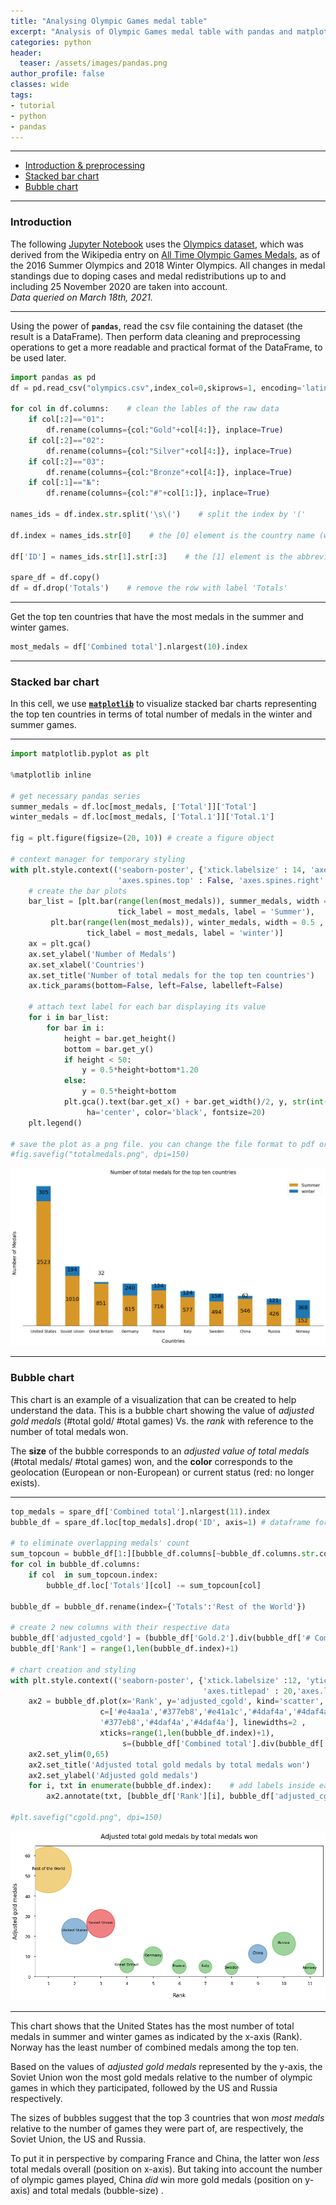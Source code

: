 ```yaml
---
title: "Analysing Olympic Games medal table"
excerpt: "Analysis of Olympic Games medal table with pandas and matplotlib"
categories: python
header:
  teaser: /assets/images/pandas.png
author_profile: false
classes: wide
tags:
- tutorial
- python
- pandas
---
```

***
- [Introduction & preprocessing](#introduction-and-preprocessing)
- [Stacked bar chart](#stacked-bar-chart)
- [Bubble chart](#bubble-chart)

***

### Introduction

The following [Jupyter Notebook](/assets/olympics/OlympicGamesAnalyses.ipynb) uses the [Olympics dataset](/assets/olympics/olympics.csv), which was derived from the Wikipedia entry on [All Time Olympic Games Medals](https://en.wikipedia.org/wiki/All-time_Olympic_Games_medal_table), as of the 2016 Summer Olympics and 2018 Winter Olympics. All changes in medal standings due to doping cases and medal redistributions up to and including 25 November 2020 are taken into account.  
*Data queried on March 18th, 2021.*   

***



Using the power of **`pandas`**, read the csv file containing the dataset (the result is a DataFrame). Then perform data cleaning and preprocessing operations to get a more readable and practical format of the DataFrame, to be used later.


```python
import pandas as pd
df = pd.read_csv("olympics.csv",index_col=0,skiprows=1, encoding='latin_1')

for col in df.columns:    # clean the lables of the raw data
    if col[:2]=="01":
        df.rename(columns={col:"Gold"+col[4:]}, inplace=True)
    if col[:2]=="02":
        df.rename(columns={col:"Silver"+col[4:]}, inplace=True)
    if col[:2]=="03":
        df.rename(columns={col:"Bronze"+col[4:]}, inplace=True)
    if col[:1]=="№":
        df.rename(columns={col:"#"+col[1:]}, inplace=True)

names_ids = df.index.str.split('\s\(')    # split the index by '('

df.index = names_ids.str[0]    # the [0] element is the country name (will be the new index)

df['ID'] = names_ids.str[1].str[:3]    # the [1] element is the abbreviation or ID (take first 3 characters)

spare_df = df.copy()
df = df.drop('Totals')    # remove the row with label 'Totals'
```

***
Get the top ten countries that have the most medals in the summer and winter games.


```python
most_medals = df['Combined total'].nlargest(10).index
```

***
### Stacked bar chart
In this cell, we use [**`matplotlib`**](http://matplotlib.org/) to visualize stacked bar charts representing the top ten countries in terms of total number of medals in the winter and summer games.   

***


```python
import matplotlib.pyplot as plt

%matplotlib inline

# get necessary pandas series
summer_medals = df.loc[most_medals, ['Total']]['Total']
winter_medals = df.loc[most_medals, ['Total.1']]['Total.1']

fig = plt.figure(figsize=(20, 10)) # create a figure object

# context manager for temporary styling
with plt.style.context(('seaborn-poster', {'xtick.labelsize' : 14, 'axes.labelpad':20 , 'axes.titlepad' : 20,
                        'axes.spines.top' : False, 'axes.spines.right' : False, 'axes.spines.left' : False} )):
    # create the bar plots
    bar_list = [plt.bar(range(len(most_medals)), summer_medals, width = 0.5 ,color='#d69728',
                        tick_label = most_medals, label = 'Summer'),    
         plt.bar(range(len(most_medals)), winter_medals, width = 0.5 , bottom = summer_medals ,
                 tick_label = most_medals, label = 'winter')]
    ax = plt.gca()
    ax.set_ylabel('Number of Medals')
    ax.set_xlabel('Countries')
    ax.set_title('Number of total medals for the top ten countries')
    ax.tick_params(bottom=False, left=False, labelleft=False)

    # attach text label for each bar displaying its value
    for i in bar_list:
        for bar in i:
            height = bar.get_height()
            bottom = bar.get_y()
            if height < 50:
                y = 0.5*height+bottom*1.20
            else:
                y = 0.5*height+bottom
            plt.gca().text(bar.get_x() + bar.get_width()/2, y, str(int(height)),
                 ha='center', color='black', fontsize=20)
    plt.legend()

# save the plot as a png file. you can change the file format to pdf or any supported extension (comment out to use)
#fig.savefig("totalmedals.png", dpi=150)
```



![png of stacked bar charts representing the top ten countries in terms of total number of medals in the winter and summer games](/assets/olympics/output_6_0.png)



***
### Bubble chart
This chart is an example of a visualization that can be created to help understand the data. This is a bubble chart showing the value of *adjusted gold medals* (#total gold/ #total games) Vs. the *rank* with reference to the number of total medals won.  

The **size** of the bubble corresponds to an *adjusted value of total medals* (#total medals/ #total games) won, and the **color** corresponds to the geolocation (European or non-European) or current status (red: no longer exists).   

***


```python
top_medals = spare_df['Combined total'].nlargest(11).index
bubble_df = spare_df.loc[top_medals].drop('ID', axis=1) # dataframe for top 11 winners

# to eliminate overlapping medals' count
sum_topcoun = bubble_df[1:][bubble_df.columns[~bubble_df.columns.str.contains('#')]].sum()
for col in bubble_df.columns:
    if col  in sum_topcoun.index:        
        bubble_df.loc['Totals'][col] -= sum_topcoun[col]

bubble_df = bubble_df.rename(index={'Totals':'Rest of the World'})

# create 2 new columns with their respective data
bubble_df['adjusted_cgold'] = (bubble_df['Gold.2'].div(bubble_df['# Combined Games'])).apply(lambda x: float('%.1f'%x))
bubble_df['Rank'] = range(1,len(bubble_df.index)+1)

# chart creation and styling
with plt.style.context(('seaborn-poster', {'xtick.labelsize' :12, 'ytick.labelsize':12,'axes.labelpad':20 ,
                                           'axes.titlepad' : 20,'axes.labelsize':15} )):
    ax2 = bubble_df.plot(x='Rank', y='adjusted_cgold', kind='scatter',
                    c=['#e4aa1a','#377eb8','#e41a1c','#4daf4a','#4daf4a','#4daf4a','#4daf4a','#4daf4a',
                    '#377eb8','#4daf4a','#4daf4a'], linewidths=2 ,
                    xticks=range(1,len(bubble_df.index)+1),
                         s=(bubble_df['Combined total'].div(bubble_df['# Combined Games']))*100, alpha=.55, figsize=[15,7])
    ax2.set_ylim(0,65)
    ax2.set_title('Adjusted total gold medals by total medals won')
    ax2.set_ylabel('Adjusted gold medals')
    for i, txt in enumerate(bubble_df.index):    # add labels inside each bubble
        ax2.annotate(txt, [bubble_df['Rank'][i], bubble_df['adjusted_cgold'][i]], ha='center',fontsize=11)

#plt.savefig("cgold.png", dpi=150)
```



![png showing adjusted gold medals versus the rank of countries with reference to the number of total medals won](/assets/olympics/output_8_0.png)



***
This chart shows that the United States has the most number of total medals in summer and winter games as indicated by the x-axis (Rank). Norway has the least number of combined medals among the top ten.

Based on the values of *adjusted gold medals* represented by the y-axis, the Soviet Union won the most gold medals relative to the number of olympic games in which they participated, followed by the US and Russia respectively.

The sizes of bubbles suggest that the top 3 countries that won *most medals* relative to the number of games they were part of, are respectively, the Soviet Union, the US and Russia.

To put it in perspective by comparing France and China, the latter won *less* total medals overall (position on x-axis). But taking into account the number of olympic games played, China *did* win more gold medals (position on y-axis) and total medals (bubble-size) .
